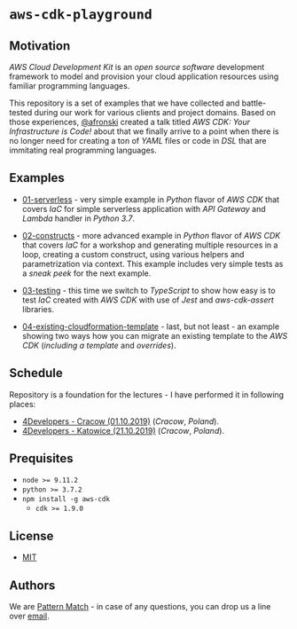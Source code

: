 # `aws-cdk-playground`

## Motivation

*AWS Cloud Development Kit* is an *open source software* development framework to model and provision your cloud application resources using familiar programming languages.

This repository is a set of examples that we have collected and battle-tested during our work for various clients and project domains. Based on those experiences, [@afronski](https://github.com/afronski) created a talk titled *AWS CDK: Your Infrastructure is Code!* about that we finally arrive to a point when there is no longer need for creating a ton of *YAML* files or code in *DSL* that are immitating real programming languages.

## Examples

- [01-serverless](./01-serverless) - very simple example in *Python* flavor of *AWS CDK* that covers *IaC* for simple serverless application with *API Gateway* and *Lambda* handler in *Python 3.7*.
- [02-constructs](./02-constructs) - more advanced example in *Python* flavor of *AWS CDK* that covers *IaC* for a workshop and generating multiple resources in a loop, creating a custom construct, using various helpers and parametrization via context. This example includes very simple tests as a *sneak peek* for the next example.
- [03-testing](./03-testing) - this time we switch to *TypeScript* to show how easy is to test *IaC* created with *AWS CDK* with use of *Jest* and *aws-cdk-assert* libraries.

- [04-existing-cloudformation-template](./04-existing-cloudformation-template) - last, but not least - an example showing two ways how you can migrate an existing template to the *AWS CDK* (*including a template* and *overrides*).

## Schedule

Repository is a foundation for the lectures - I have performed it in following places:

- [4Developers - Cracow (01.10.2019)](https://4developers.org.pl/lecture_krakow_2019/#id=55314) (*Cracow*, *Poland*).
- [4Developers - Katowice (21.10.2019)](https://4developers.org.pl/lecture_katowice_2019/#id=55597) (*Cracow*, *Poland*).

## Prequisites

- `node >= 9.11.2`
- `python >= 3.7.2`
- `npm install -g aws-cdk`
  - `cdk >= 1.9.0`

## License

- [MIT](LICENSE.md)

## Authors

We are [Pattern Match](https://pattern-match.com) - in case of any questions, you can drop us a line over [email](mailto:contact@pattern-match.com).
